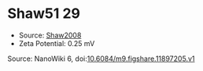 <a name="material" />

# Shaw51 29
<script type="application/ld+json">
  {
    "@context": "https://schema.org/",
    "@type": "ChemicalSubstance",
    "@id": "https://egonw.github.io/nanowiki/nanowiki59.html#material",
    "http://purl.org/dc/terms/conformsTo":
      {
        "@type": "CreativeWork",
        "@id": "https://bioschemas.org/profiles/ChemicalSubstance/0.4-RELEASE/"
      },
    "identfier": "59",
    "name": "Shaw51 29",
    "url": "https://egonw.github.io/nanowiki/nanowiki59.html#material",
    "sameAs": "http://127.0.0.1/mediawiki/index.php/Special:URIResolver/Shaw51_29"
  }
</script>


* Source: [Shaw2008](articleShaw2008.md)
* Zeta Potential: 0.25 mV


Source: NanoWiki 6, doi:[10.6084/m9.figshare.11897205.v1](https://doi.org/10.6084/m9.figshare.11897205.v1)
